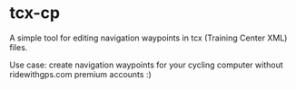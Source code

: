 # tcx-cp

A simple tool for editing navigation waypoints in tcx (Training Center XML) files.

Use case: create navigation waypoints for your cycling computer without ridewithgps.com premium accounts :)
